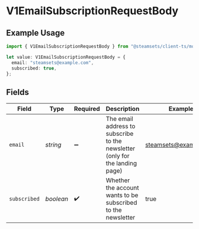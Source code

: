 # V1EmailSubscriptionRequestBody

## Example Usage

```typescript
import { V1EmailSubscriptionRequestBody } from "@steamsets/client-ts/models/components";

let value: V1EmailSubscriptionRequestBody = {
  email: "steamsets@example.com",
  subscribed: true,
};
```

## Fields

| Field                                                                        | Type                                                                         | Required                                                                     | Description                                                                  | Example                                                                      |
| ---------------------------------------------------------------------------- | ---------------------------------------------------------------------------- | ---------------------------------------------------------------------------- | ---------------------------------------------------------------------------- | ---------------------------------------------------------------------------- |
| `email`                                                                      | *string*                                                                     | :heavy_minus_sign:                                                           | The email address to subscribe to the newsletter (only for the landing page) | steamsets@example.com                                                        |
| `subscribed`                                                                 | *boolean*                                                                    | :heavy_check_mark:                                                           | Whether the account wants to be subscribed to the newsletter                 | true                                                                         |